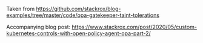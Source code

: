 Taken from https://github.com/stackrox/blog-examples/tree/master/code/opa-gatekeeper-taint-tolerations

Accompanying blog post: https://www.stackrox.com/post/2020/05/custom-kubernetes-controls-with-open-policy-agent-opa-part-2/
